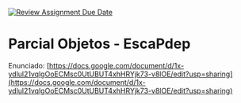 [![Review Assignment Due Date](https://classroom.github.com/assets/deadline-readme-button-24ddc0f5d75046c5622901739e7c5dd533143b0c8e959d652212380cedb1ea36.svg)](https://classroom.github.com/a/mhoUZFFc)
# Parcial Objetos - EscaPdep

Enunciado: [https://docs.google.com/document/d/1x-ydlul21vqlgOoECMsc0UtUBUT4xhHRYjk73-v8lOE/edit?usp=sharing](https://docs.google.com/document/d/1x-ydlul21vqlgOoECMsc0UtUBUT4xhHRYjk73-v8lOE/edit?usp=sharing)

